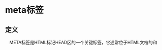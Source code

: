 # meta标签
## 定义
&emsp;META标签是HTML标记HEAD区的一个关键标签，它通常位于HTML文档的<head>和<title>之间。它提供的信息虽然用户不可见，但却是文档的最基本的元信息。<meta>除了提供文档字符集、使用语言、作者等基本信息外，还涉及对关键词和网页等级的设定。
>所以有关搜索引擎注册、搜索引擎优化排名等网络营销方法内容中，通常都要谈论META标签的作用，我们甚至可以说，META标签的内容设计对于搜索引擎营销来说是至关重要的一个因素，合理利用 Meta 标签的 Description 和Keywords 属性，加入网站的关键字或者网页的关键字，可使网站更加贴近用户体验。
## 属性
1. content属性
* content 属性提供了名称/值对中的值。该值可以是任何有效的字符串。
* content 属性始终要和 name 属性或 http-equiv 属性一起使用。

2. http-equiv 属性
&emsp;http-equiv 属性为名称/值对提供了名称。并指示服务器在发送实际的文档之前，在将要传送给浏览器的 MIME 文档头部包含名称/值对。
<br>
&emsp;当服务器向浏览器发送文档时，会先发送许多名称/值对。虽然有些服务器会发送许多这种名称/值对，但是所有服务器都至少要发送一个：content-type:text/html。这将告诉浏览器准备接受一个 HTML 文档。
<br>
&emsp;使用带有 http-equiv 属性的 <meta> 标签时，服务器将把名称/值对添加到发送给浏览器的内容头部。例如，添加：
```html
<meta http-equiv="charset" content="iso-8859-1">
<meta http-equiv="expires" content="31 Dec 2008">
```
这样发送到浏览器的头部就应该包含：
```
content-type: text/html
charset:iso-8859-1
expires:31 Dec 2008
```
&emsp;当然，只有浏览器可以接受这些附加的头部字段，并能以适当的方式使用它们时，这些字段才有意义。


3. name 属性

&emsp;name 属性提供了名称/值对中的名称。HTML 和 XHTML 标签都没有指定任何预先定义的 <meta> 名称。通常情况下，您可以自由使用对自己和源文档的读者来说富有意义的名称。
<br>
&emsp;"keywords" 是一个经常被用到的名称。它为文档定义了一组关键字。某些搜索引擎在遇到这些关键字时，会用这些关键字对文档进行分类。
<br>
&emsp;类似这样的 meta 标签可能对于进入搜索引擎的索引有帮助：
```html
<meta name="keywords" content="HTML,ASP,PHP,SQL">
```
&emsp;如果没有提供 name 属性，那么名称/值对中的名称会采用 http-equiv 属性的值。

4. scheme 属性(html5不支持)

&emsp;scheme 属性用于指定要用来翻译属性值的方案。此方案应该在由 <head> 标签的 profile 属性指定的概况文件中进行了定义。
## 属性详解
### http-equiv
http-equiv相当于HTTP文档的文件头作用，它可以向浏览器传回一些有用的信息，以帮助浏览器正确的显示网页内容。
|值|描述|示例|
|:---|:---|:---|
|content-type|设定页面使用的字符集|
`<meta http-equiv="content-Type" content="text/html; charset=utf-8">`<br>
GB2312时，代表说明网站是采用的编码是简体中文；<br>
ISO-8859-1时，代表说明网站是采用的编码是英文；<br>
UTF-8时，代表世界通用的语言编码；<br>
PS：html5页面的做法是直接使用`<meta charset="utf-8"/>`|
|X-UA-Compatible|IE8的专用标记，用来指定IE8浏览器去模拟某个特定版本的IE浏览器的渲染方式，以此来解决部分兼容问题。|
`<meta http-equiv="X-UA-Compatible" content="IE=8">  `<br>
以上代码告诉IE浏览器，IE8/9都会以IE8引擎来渲染页面。  <br>
`<meta http-equiv="X-UA-Compatible" content="IE=edge"> ` <br>
以上代码告诉IE浏览器，IE8/9及以后的版本都会以最高版本IE来渲染页面。 |
|expires|设定网页的过期时间|
`<meta http-equiv="expires"content="Fri,12Jan200118:18:18GMT">`<br>
PS：必须使用GMT的时间格式|
|refresh|自动刷新并指向某页面|
`<meta http-equiv="Refresh" content="2;URL=https://www.baidu.com">`<br>
PS：2代表页面停留2秒后跳转到后面的网址上|
|set-cookie|如果网页过期，那么自动删除本地cookie|
`<meta http-equiv="Set-Cookie"content="cookie value=xxx;expires=Friday,12-Jan-200118:18:18GMT；path=/">`<br>
PS：必须使用GMT的时间格式。|
|windows-target|强制页面在当前窗口中以独立页面显示，可以防止自己的网页被别人当作一个frame页调用|`<meta http-equiv="Window-target" content="_top">`|
|cache-control|缓存机制|
`<meta http-equiv="cache-control" content="no-cache">`<br>
Public：指示响应可被任何缓存区缓存。<br>
Private：指示对于单个用户的整个或部分响应消息，不能被共享缓存处理。这允许服务器仅仅描述当用户的部分响应消息，此响应消息对于其他用户的请求无效。<br>
no-cache：指示请求或响应消息不能缓存。<br>
no-store：用于防止重要的信息被无意的发布。在请求消息中发送将使得请求和响应消息都不使用缓存。<br>
max-age：指示客户机可以接收生存期不大于指定时间（以秒为单位）的响应。<br>
min-fresh：指示客户机可以接收响应时间小于当前时间加上指定时间的响应。<br>
max-stale：指示客户机可以接收超出超时期间的响应消息。如果指定max-stale消息的值，那么客户机可以接收超出超时期指定值之内的响应消息。|
### name
name属性主要用于描述网页，与之对应的属性值为content，content中的内容主要是便于搜索引擎机器人查找信息和分类信息用的。
|值|描述|示例|
|:---|:---|:---|
|author|标注网页作者|`<meta name="author" content="dashen" />`|
|keywords|关键词，用于被搜索引擎收录|`<meta name="keywords" content="新闻,新闻中心, 新闻频道">`|
|description|描述，用于被搜索引擎收录|`<meta name="description" content="新闻中心,包含有时政新闻、国内新闻、国际新闻、社会新闻、时事评论、新闻图片、新闻专题、新闻论坛、军事、历史、的专业时事报道门户网站">`|
|viewport|用于移动端显示优化，控制页面缩放|`<meta name="viewport" content="width=device-width, initial-scale=1, maximum-scale=1, minimum-scale=1, user-scalable=no">`<br>
width: 设置layout viewport  的宽度，为一个正整数，或特殊值"device-width"(单位为缩放为 100% 时的 CSS 的像素)<br>
height: 设置layout viewport  的高度，一般设置了宽度，会自动解析出高度，可以不用设置<br>
initial-scale: 设置页面的初始缩放值，也即是当页面第一次 load 的时候缩放比例，为一个数字，可以带小数<br>
minimum-scale: 允许用户的最小缩放值，为一个数字，可以带小数<br>
maximum-scale: 允许用户的最大缩放值，为一个数字，可以带小数<br>
user-scalable: 是否允许用户进行缩放，值为 "no" 或 "yes"|
|renderer|指定双核浏览器默认以何种方式渲染页面。|`<meta name="renderer" content="webkit">//默认webkit内核`<br>
`<meta name="renderer" content="ie-comp">//默认IE兼容模式`<br>
`<meta name="renderer" content="ie-stand">//默认IE标准模式`|
|generator|说明网站的采用的什么软件制作|`<meta name="generator" content="Microsoft"/>`|
|revised|网页文档修改时间|`<meta name="revised" content="设计网, 6/24/2015"/>`|
|robots|用来告诉搜索机器人哪些页面需要索引，哪些页面不需要索引。|`<meta name="robots" content="none"/>`<br>
all：文件将被检索，且页面上的链接可以被查询；(默认值)<br>
none：文件将不被检索，且页面上的链接不可以被查询；<br>
index：文件将被检索；<br>
follow：页面上的链接可以被查询；<br>
noindex：文件将不被检索，但页面上的链接可以被查询；<br>
nofollow：文件将不被检索，页面上的链接可以被查询。|
|copyright|网站版权信息|`<meta name="copyright" content="本页版权XXX所有。All Rights Reserved" />`|